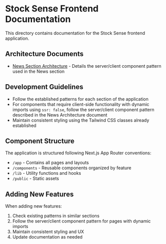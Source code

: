 # Stock Sense Frontend Documentation

This directory contains documentation for the Stock Sense frontend application.

## Architecture Documents

- [News Section Architecture](./news-architecture.md) - Details the server/client component pattern used in the News section

## Development Guidelines

- Follow the established patterns for each section of the application
- For components that require client-side functionality with dynamic imports using `ssr: false`, follow the server/client component pattern described in the News Architecture document
- Maintain consistent styling using the Tailwind CSS classes already established

## Component Structure

The application is structured following Next.js App Router conventions:
- `/app` - Contains all pages and layouts
- `/components` - Reusable components organized by feature
- `/lib` - Utility functions and hooks
- `/public` - Static assets

## Adding New Features

When adding new features:
1. Check existing patterns in similar sections
2. Follow the server/client component pattern for pages with dynamic imports
3. Maintain consistent styling and UX
4. Update documentation as needed 